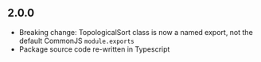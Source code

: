 ## 2.0.0

 * Breaking change: TopologicalSort class is now a named export, not the default CommonJS `module.exports`
 * Package source code re-written in Typescript
